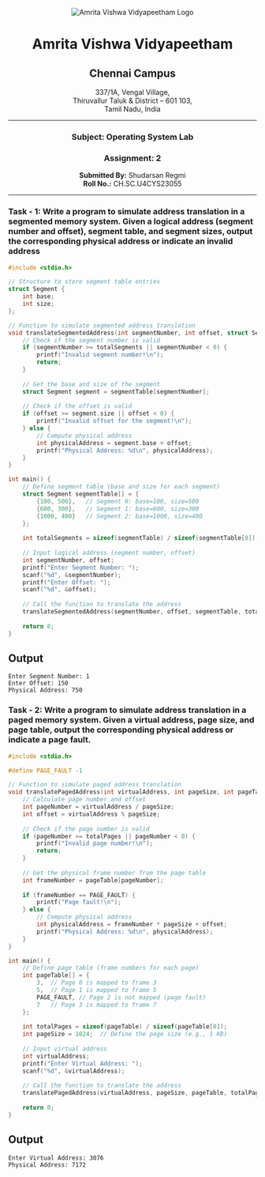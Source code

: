 <div align="center">

![Amrita Vishwa Vidyapeetham Logo](https://webfiles.amrita.edu/2024/04/WhQq1FiB-amrita-vishwa-vidyapeetham-university-logo-colored-version.svg)

# Amrita Vishwa Vidyapeetham
## Chennai Campus
337/1A, Vengal Village,  
Thiruvallur Taluk & District – 601 103,  
Tamil Nadu, India

---

### Subject: Operating System Lab
### Assignment: 2

**Submitted By:** Shudarsan Regmi  
**Roll No.:** CH.SC.U4CYS23055

</div>

---

### Task - 1: Write a program to simulate address translation in a segmented memory system. Given a logical address (segment number and offset), segment table, and segment sizes, output the corresponding physical address or indicate an invalid address

```c
#include <stdio.h>

// Structure to store segment table entries
struct Segment {
    int base;
    int size;
};

// Function to simulate segmented address translation
void translateSegmentedAddress(int segmentNumber, int offset, struct Segment segmentTable[], int totalSegments) {
    // Check if the segment number is valid
    if (segmentNumber >= totalSegments || segmentNumber < 0) {
        printf("Invalid segment number!\n");
        return;
    }
    
    // Get the base and size of the segment
    struct Segment segment = segmentTable[segmentNumber];
    
    // Check if the offset is valid
    if (offset >= segment.size || offset < 0) {
        printf("Invalid offset for the segment!\n");
    } else {
        // Compute physical address
        int physicalAddress = segment.base + offset;
        printf("Physical Address: %d\n", physicalAddress);
    }
}

int main() {
    // Define segment table (base and size for each segment)
    struct Segment segmentTable[] = {
        {100, 500},   // Segment 0: base=100, size=500
        {600, 300},   // Segment 1: base=600, size=300
        {1000, 400}   // Segment 2: base=1000, size=400
    };
    
    int totalSegments = sizeof(segmentTable) / sizeof(segmentTable[0]);
    
    // Input logical address (segment number, offset)
    int segmentNumber, offset;
    printf("Enter Segment Number: ");
    scanf("%d", &segmentNumber);
    printf("Enter Offset: ");
    scanf("%d", &offset);
    
    // Call the function to translate the address
    translateSegmentedAddress(segmentNumber, offset, segmentTable, totalSegments);
    
    return 0;
}

```

## Output

```
Enter Segment Number: 1
Enter Offset: 150
Physical Address: 750
```


### Task - 2: Write a program to simulate address translation in a paged memory system. Given a virtual address, page size, and page table, output the corresponding physical address or indicate a page fault.

```c
#include <stdio.h>

#define PAGE_FAULT -1

// Function to simulate paged address translation
void translatePagedAddress(int virtualAddress, int pageSize, int pageTable[], int totalPages) {
    // Calculate page number and offset
    int pageNumber = virtualAddress / pageSize;
    int offset = virtualAddress % pageSize;
    
    // Check if the page number is valid
    if (pageNumber >= totalPages || pageNumber < 0) {
        printf("Invalid page number!\n");
        return;
    }
    
    // Get the physical frame number from the page table
    int frameNumber = pageTable[pageNumber];
    
    if (frameNumber == PAGE_FAULT) {
        printf("Page fault!\n");
    } else {
        // Compute physical address
        int physicalAddress = frameNumber * pageSize + offset;
        printf("Physical Address: %d\n", physicalAddress);
    }
}

int main() {
    // Define page table (frame numbers for each page)
    int pageTable[] = {
        3,  // Page 0 is mapped to frame 3
        5,  // Page 1 is mapped to frame 5
        PAGE_FAULT, // Page 2 is not mapped (page fault)
        7   // Page 3 is mapped to frame 7
    };
    
    int totalPages = sizeof(pageTable) / sizeof(pageTable[0]);
    int pageSize = 1024;  // Define the page size (e.g., 1 KB)
    
    // Input virtual address
    int virtualAddress;
    printf("Enter Virtual Address: ");
    scanf("%d", &virtualAddress);
    
    // Call the function to translate the address
    translatePagedAddress(virtualAddress, pageSize, pageTable, totalPages);
    
    return 0;
}

```

## Output

```
Enter Virtual Address: 3076
Physical Address: 7172
```
